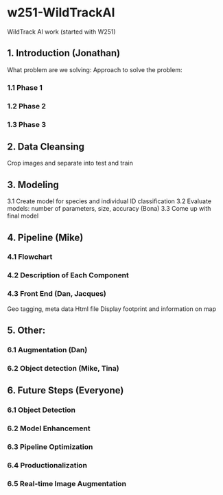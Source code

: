 # w251-WildTrackAI
WildTrack AI work (started with W251)

## 1. Introduction (Jonathan)
What problem are we solving: 
Approach to solve the problem: 
### 1.1 Phase 1
### 1.2 Phase 2
### 1.3 Phase 3

## 2. Data Cleansing
Crop images and separate into test and train

## 3. Modeling
3.1 Create model for species and individual ID classification
3.2 Evaluate models: number of parameters, size, accuracy (Bona)
3.3 Come up with final model

## 4. Pipeline (Mike)
### 4.1 Flowchart
### 4.2 Description of Each Component
### 4.3 Front End (Dan, Jacques)
Geo tagging, meta data
Html file
Display footprint and information on map

## 5. Other: 
### 6.1 Augmentation (Dan)
### 6.2 Object detection (Mike, Tina)

## 6. Future Steps (Everyone)
### 6.1 Object Detection
### 6.2 Model Enhancement
### 6.3 Pipeline Optimization
### 6.4 Productionalization
### 6.5 Real-time Image Augmentation
